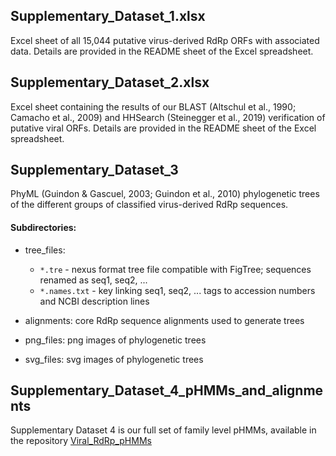 ## Supplementary_Dataset_1.xlsx
Excel sheet of all 15,044 putative virus-derived RdRp ORFs with associated data. Details are provided in the README sheet of the Excel spreadsheet.

## Supplementary_Dataset_2.xlsx
Excel sheet containing the results of our BLAST (Altschul et al., 1990; Camacho et al., 2009) and HHSearch (Steinegger et al., 2019) verification of putative viral ORFs. Details are provided in the README sheet of the Excel spreadsheet.

## Supplementary_Dataset_3
PhyML (Guindon & Gascuel, 2003; Guindon et al., 2010) phylogenetic trees of the different groups of classified virus-derived RdRp sequences. 

#### Subdirectories:
* tree_files:
	* `*.tre` - nexus format tree file compatible with FigTree; sequences renamed as
     seq1, seq2, ...
  	* `*.names.txt` - key linking seq1, seq2, ... tags to accession numbers and NCBI
     description lines

* alignments: core RdRp sequence alignments used to generate trees

* png_files: png images of phylogenetic trees

* svg_files: svg images of phylogenetic trees

## Supplementary_Dataset_4_pHMMs_and_alignments
Supplementary Dataset 4 is our full set of family level pHMMs, available in the repository [Viral_RdRp_pHMMs](https://github.com/ingridole/ViralRdRp_pHMMs)
